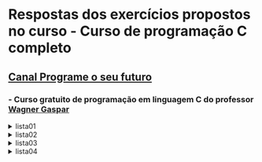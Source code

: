  # Respostas dos exercícios propostos no curso - Curso de programação C completo

## [Canal Programe o seu futuro](https://www.youtube.com/c/ProgrameseufuturoComWagnerGaspar)

### - Curso gratuito de programação em linguagem C do professor [Wagner Gaspar](https://www.youtube.com/c/ProgrameseufuturoComWagnerGaspar)

<details><summary>lista01</summary>

- Elabore um algoritmo que receba, por meio do teclado, dois valores, um para a variável “a” e um para a variável “b”. Em seguida, faça os passos que julgar necessário para que ao final, a variável “a” possua o valor que inicialmente estava em “b” e a variável “b” possua o valor que inicialmenteestava em “a”. Traduza seu algoritmo para a linguagem C e exiba os valores na tela. [Exercício](https://github.com/rmelojefferson/progChallenges/blob/main/cursoProgramacaoCprofessorWagnerGaspar/lista01/ex02.c)
- Faça um programa em C para trocar o valor de duas variáveis inteiras sem utilizar nenhuma variável auxiliar. [Exercício](https://github.com/rmelojefferson/progChallenges/blob/main/cursoProgramacaoCprofessorWagnerGaspar/lista01/ex03.c)
- Escreva um programa que leia um valor de despesa de restaurante, o valor da gorjeta (em porcentagem) e o número de pessoas para dividir a conta. Imprima o valor que cada um deve pagar. Assuma que a conta será dividida igualmente. [Exercício](https://github.com/rmelojefferson/progChallenges/blob/main/cursoProgramacaoCprofessorWagnerGaspar/lista01/ex04.c)
- Uma empresa contrata um encanador a R$ 45,00 por dia. Faça um programa que solicite o número de dias trabalhados pelo encanador e imprima a quantia líquida que deverá ser paga, sabendo que são descontados 8% para imposto de renda. [Exercício](https://github.com/rmelojefferson/progChallenges/blob/main/cursoProgramacaoCprofessorWagnerGaspar/lista01/ex05.c)
- Crie um programa em C que permita fazer a conversão cambial entre Reais e Dólares. Considere como taxa de câmbio US$1,0 = R$5,30. Leia um valor em Reais e mostre o correspondente em Dólares. [Exercício](https://github.com/rmelojefferson/progChallenges/blob/main/cursoProgramacaoCprofessorWagnerGaspar/lista01/ex06.c)
- Faça um programa para ler do teclado uma quantidade de segundos e imprimir na tela a conversão para horas, minutos e segundos.
  - Exemplo:
  - Entrada: 3672
  - Saída: 1:1:12
  - [Exercício](https://github.com/rmelojefferson/progChallenges/blob/main/cursoProgramacaoCprofessorWagnerGaspar/lista01/ex07.c)

</details>

<details><summary>lista02</summary>

- Escreva um programa em C que leia três valores e apresente qual é o maior e qual é o menor. [Exercício](https://github.com/rmelojefferson/progChallenges/blob/main/cursoProgramacaoCprofessorWagnerGaspar/lista02/ex01.c)

- Escreva um programa em C que lê 5 números inteiros, um por vez. Conte quantos destes valores são negativos e quantos são positivos. Ao final, imprima na tela a quantidade de números negativos e positivos. [Exercício](https://github.com/rmelojefferson/progChallenges/blob/main/cursoProgramacaoCprofessorWagnerGaspar/lista02/ex02.c)

- Escreva um programa em C que leia um número e informe se ele é divisível por 2, por 3 ou por 5, ou se não é divisível por nenhum deles - Acrescentado ao programa quais são os divisores para o número informado entre 2,3 e 5. [Exercício](https://github.com/rmelojefferson/progChallenges/blob/main/cursoProgramacaoCprofessorWagnerGaspar/lista02/ex03.c)

- Crie um programa em C que permita ao usuário escolher entre fazer a conversão de Real para Dólar ou de Dólar para Real. Utilize como taxa de câmbio US$1.00 igual a R$5.30. [Exercício](https://github.com/rmelojefferson/progChallenges/blob/main/cursoProgramacaoCprofessorWagnerGaspar/lista02/ex04.c)

- O IMC (Índice de massa corporal), pode ser calculado dividindo-se o peso da pessoa (em Kg) pela altura (h em metros) elevada ao quadrado (IMC = Kg/h²). Escreva um programa que leia o peso e altura de uma pessoa, calcule e mostre o IMC e a faixa em que o indivíduo se enquadra de acordo com a tabela abaixo:

  - |           IMC           |  Interpretação   |
    | :---------------------: | :--------------: |
    |     Menor que 18.5      |  Abaixo do peso  |
    | Entre 25 e menor que 30 |    Sobrepeso     |
    | Entre 30 e menor que 35 | Obesidade grau 1 |
    | Entre 35 e menor que 40 | Obesidade grau 2 |
    |   Maior ou igual a 40   | Obesidade grau 3 |

    - [Exercício](https://github.com/rmelojefferson/progChallenges/blob/main/cursoProgramacaoCprofessorWagnerGaspar/lista02/ex05.c)

- Faça um programa para ler um número inteiro e verificar se corresponde a um mês válido no calendário. Caso corresponda, escrever o nome do mês, caso contrário, escrever a mensagem ‘Mês Inválido’. [Exercício](https://github.com/rmelojefferson/progChallenges/blob/main/cursoProgramacaoCprofessorWagnerGaspar/lista02/ex06.c)

- Faça um programa que peça ao usuário um caracter e diga se é uma vogal ou não. [Exercício](https://github.com/rmelojefferson/progChallenges/blob/main/cursoProgramacaoCprofessorWagnerGaspar/lista02/ex07.c)

- Elabore um programa que, dado o número do mês, indica quantos dias têm esse mês. Utilize para isso a estrutura de seleção switch.

  - Obs.: Considere fevereiro como tendo 28 dias.
  - [Exercício](https://github.com/rmelojefferson/progChallenges/blob/main/cursoProgramacaoCprofessorWagnerGaspar/lista02/ex08.c)

- Um usuário deseja um programa onde possa escolher que tipo de média deseja calcular a partir de três notas. Faça um programa que leia as notas e o tipo da média escolhida pelo usuário e calcule a apresente a média:

  - Opções:
    - ‘a’ - Aritmética
    - ‘p’ - Ponderada (pesos: 3,3,4).
  - [Exercício](https://github.com/rmelojefferson/progChallenges/blob/main/cursoProgramacaoCprofessorWagnerGaspar/lista02/ex09.c)

- Faça um programa que, dado três valores a, b e c, verifique se eles podem ser os comprimentos dos lados de um triângulo. Caso positivo, seu programa deve informar também se o triângulo é equilátero, isósceles ou escaleno. Caso contrário, seu programa deve escrever a mensagem “Não formam um triângulo”. [Exercício](https://github.com/rmelojefferson/progChallenges/blob/main/cursoProgramacaoCprofessorWagnerGaspar/lista02/ex10.c)

</details>

<details><summary>lista03</summary>

- Elabore um programa em C para ler do teclado um valor inteiro entre 1 e 10 e apresentar a tabuada. Exemplo:

  - Entrada 7
  - Saída:
    - 7 * 1 = 7
    - 7 * 2 = 14
    - 7 * 3 = 21
    - 7 \* 4 = 28
    - 7 \* 5 = 35
    - 7 \* 6 = 42
    - 7 \* 7 = 49
    - 7 \* 8 = 56
    - 7 \* 9 = 63
    - 7 \* 10 = 70
  - [Exercício](https://github.com/rmelojefferson/progChallenges/blob/main/cursoProgramacaoCprofessorWagnerGaspar/lista03/ex01.c)

- Escreva um programa que repita a leitura de uma senha até que ela seja válida. Para cada leitura de senha incorreta informada, escrever a mensagem “Senha Invalida”. Quando a senha for informada corretamente deve ser impressa a mensagem “Acesso Permitido” e o programa deve ser encerrado. Considere que a senha correta é o valor 123456. [Exercício](https://github.com/rmelojefferson/progChallenges/blob/main/cursoProgramacaoCprofessorWagnerGaspar/lista03/ex02.c)

- Faça um programa que some os números ímpares entre 1 e 1000 e imprima a resposta. [Exercício](https://github.com/rmelojefferson/progChallenges/blob/main/cursoProgramacaoCprofessorWagnerGaspar/lista03/ex03.c)

- Faça um programa que some os números ímpares entre 1 e 1000 e imprima a resposta.

  - Restrição:
    - O bloco de repetição deve executar no máximo 500 vezes.
  - [Exercício](https://github.com/rmelojefferson/progChallenges/blob/main/cursoProgramacaoCprofessorWagnerGaspar/lista03/ex04.c)

- Faça um programa que leia as notas referentes às duas avaliações de um aluno. Calcule e imprima a média semestral. Faça com que o programa só aceite notas válidas (uma nota válida deve pertencer entre o intervalo de 0 a 10). Cada nota deve ser validada separadamente. [Exercício](https://github.com/rmelojefferson/progChallenges/blob/main/cursoProgramacaoCprofessorWagnerGaspar/lista03/ex05.c)

- Faça um programa que imprima na tela todos os múltiplos de 7 entre 1 e 9999. [Exercício](https://github.com/rmelojefferson/progChallenges/blob/main/cursoProgramacaoCprofessorWagnerGaspar/lista03/ex06.c)

- Leia um valor inteiro N. Apresente o quadrado de cada um dos valores pares, de 1 até N, inclusive N, se for o caso. [Exercício](https://github.com/rmelojefferson/progChallenges/blob/main/cursoProgramacaoCprofessorWagnerGaspar/lista03/ex07.c)

- Escreva um programa em C que funcione como uma calculadora. O programa deve apresentar um menu ao usuário da seguinte forma:

  - 1 – Somar
  - 2 – Subtrair
  - 3 – Multiplicar
  - 4 – Dividir
  - 0 – Sair 
    - Uma estrutura do tipo switch deve ser utilizada para realizar cada operação em um case. Após a escolha da operação, dois valores devem ser pedidos ao usuário para realizar a operação escolhida. Se a operação escolhida for a 4 o dividendo não pode ser zero, um novo valor deve ser solicitado. O programa deve funcionar até que o usuário escolha a opção 0 (opção de saída).
  - [Exercício](https://github.com/rmelojefferson/progChallenges/blob/main/cursoProgramacaoCprofessorWagnerGaspar/lista03/ex08.c)

- Faça um programa que calcule o valor de A, dado por: A = 1 + 2 + 3 + 4 + ... + n, onde n é um número inteiro, maior que zero informado pelo usuário. [Exercício](https://github.com/rmelojefferson/progChallenges/blob/main/cursoProgramacaoCprofessorWagnerGaspar/lista03/ex09.c)

- Você decidiu ficar rico guardando dinheiro por 30 dias consecutivos. Para tal, decidiu guardar 1 centavo no primeiro dia, 2 centavos no segundo dia, 4 centavos no terceiro dia, 8 centavos no quarto dia, e assim por diante. Faça um programa para calcular quanto você terá ao final dos 30 dias. [Exercício](https://github.com/rmelojefferson/progChallenges/blob/main/cursoProgramacaoCprofessorWagnerGaspar/lista03/ex10.c)

- Um determinado material radioativo perde metade de sua massa a cada 50 segundos. Dada a massa inicial, em gramas, faça um programa que determine o tempo necessário para que essa massa se torne menor que 0,05 gramas. [Exercício](https://github.com/rmelojefferson/progChallenges/blob/main/cursoProgramacaoCprofessorWagnerGaspar/lista03/ex11.c)

- Faça um programa que peça ao usuário um número inteiro maior que 2 e diga se o número informado é primo ou não. [Exercício](https://github.com/rmelojefferson/progChallenges/blob/main/cursoProgramacaoCprofessorWagnerGaspar/lista03/ex13.c)

- Faça um programa que calcule a média de salários de uma empresa, pedindo ao usuário a quantidade de funcionários e o salário de cada funcionário. Ao final, o programa deve imprimir a média dos salários informados, o salário mais alto e o salário mais baixo. [Exercício](https://github.com/rmelojefferson/progChallenges/blob/main/cursoProgramacaoCprofessorWagnerGaspar/lista03/ex14.c)

- Faça um programa que peça ao usuário dois números inteiros e apresente o resultado na multiplicação entre os dois números sem utilizar a operação de multiplicação. [Exercício](https://github.com/rmelojefferson/progChallenges/blob/main/cursoProgramacaoCprofessorWagnerGaspar/lista03/ex15.c)

- Faça um programa para encontrar o menor número inteiro que seja divisível por todos os números inteiros entre 1 e 10. [Exercício](https://github.com/rmelojefferson/progChallenges/blob/main/cursoProgramacaoCprofessorWagnerGaspar/lista03/ex16.c)

- Faça um programa que peça números ao usuário. Quando o usuário digitar o número 0 (zero) o programa deve imprimir na tela quantos números positivos e negativos foram digitados. [Exercício](https://github.com/rmelojefferson/progChallenges/blob/main/cursoProgramacaoCprofessorWagnerGaspar/lista03/ex17.c)

- Foi feita uma pesquisa entre os habitantes de uma região e foram coletados os dados de idade, sexo (M/F) e salário de X pessoas (x deve ser informado pelo usuário). Faça um algoritmo que informe:

  - a) a média de salário do grupo;
  - b) a maior e a menor idade do grupo;
  - c) a quantidade de mulheres com salário até R$2000,00.
  - [Exercício](https://github.com/rmelojefferson/progChallenges/blob/main/cursoProgramacaoCprofessorWagnerGaspar/lista03/ex18.c)

- Escreva um programa para ler as coordenadas (X,Y) de uma quantidade indeterminada de pontos no sistema cartesiano. Para cada ponto escrever o quadrante a que ele pertence. O algoritmo será encerrado quando pelo menos uma de duas coordenadas for NULA (nesta situação sem escrever mensagem alguma).

  - | Exemplo de entrada: | Exemplo de saída: |
    | ------------------- | ----------------- |
    | 2 2                 | primeiro          |
    | 3 -2                | quarto            |
    | -8 -1               | terceiro          |
    | -7 1                | segundo           |

    - [Exercício](https://github.com/rmelojefferson/progChallenges/blob/main/cursoProgramacaoCprofessorWagnerGaspar/lista03/ex19.c)

- Uma rainha requisitou os serviços de um monge e disse-lhe que pagaria qualquer preço. O monge, necessitando de alimentos, indagou à rainha sobre o pagamento, se poderia ser feito com grãos de trigo dispostos em um tabuleiro de xadrez (que possui 64 casas), de tal forma que o primeiro quadro deveria conter apenas um grão e os quadros subsequentes, o dobro do quadro anterior. Crie um programa para calcular o total de grãos de trigo que o monge recebeu. [Exercício](https://github.com/rmelojefferson/progChallenges/blob/main/cursoProgramacaoCprofessorWagnerGaspar/lista03/ex20.c)

- Escreva um programa que gere a saída abaixo (10 linhas, 20 * por linha).

  - Restrições:
    - A instrução “printf” pode ser utilizada no máximo 2 vezes;
    - O \n para saltar linha pode ser utilizado no máximo 1 vez.
    - [Exercício](https://github.com/rmelojefferson/progChallenges/blob/main/cursoProgramacaoCprofessorWagnerGaspar/lista03/ex21.c)

- Chico tem 1,50 metro e cresce 2 centímetros por ano, enquanto Zé tem 1,10 metro e cresce 3 centímetros por ano. Construa um programa que calcule e imprima quantos anos serão necessários para que Zé seja maior que Chico. [Exercício](https://github.com/rmelojefferson/progChallenges/blob/main/cursoProgramacaoCprofessorWagnerGaspar/lista03/ex22.c)

- Escreva um programa que gere a saída abaixo.

  - Restrições:
    - A instrução “printf” pode ser utilizada no máximo 2 vezes;
    - O \n para saltar linha pode ser utilizado no máximo 2 vezes.
    - @
    - @@
    - @@@
    - @@@@
    - @@@@@
    - [Exercício](https://github.com/rmelojefferson/progChallenges/blob/main/cursoProgramacaoCprofessorWagnerGaspar/lista03/ex23.c)

- Você deve fazer um programa que apresente a sequência conforme o exemplo abaixo.

  | I=1  | J=7  |
  | ---- | ---- |
  | I=1  | J=6  |
  | I=1  | J=5  |
  | I=3  | J=9  |
  | I=3  | J=8  |
  | I=3  | J=7  |
  | I=5  | J=11 |
  | I=5  | J=10 |
  | I=5  | J=9  |
  | ...  | ...  |
  | I=9  | J=15 |
  | I=9  | J=14 |
  | i=9  | J=13 |

  - [Exercício](https://github.com/rmelojefferson/progChallenges/blob/main/cursoProgramacaoCprofessorWagnerGaspar/lista03/ex24.c)

- Escreva um programa que leia dois valores X e Y. A seguir, mostre uma sequência de 1 até Y, passando para a próxima linha a cada X números.

  - Exemplo de entrada:
  - 3 99
  - Exemplo de saída:
  - 01 02 03
  - 04 05 06
  - 07 08 09
  - 10 11 12
  - ...
  - 97 98 99
  - [Exercício](https://github.com/rmelojefferson/progChallenges/blob/main/cursoProgramacaoCprofessorWagnerGaspar/lista03/ex25.c)

- Escreva um programa para ler as notas da primeira e da segunda avaliação de um aluno. Calcule e imprima a média semestral. O programa deverá aceitar apenas notas válidas no intervalo [0,10]. Cada nota deve ser validada separadamente. Ao final, deve ser impressa a mensagem “novo calculo? (1-sim 2-nao)”, solicitando ao usuário que informe um código (1 ou 2), indicando se ele deseja ou não executar o programa novamente. Se for informado o código 1, deve ser repetida a execução de todo o programa para permitir um novo cálculo, se for informado o código 2 o programa deve ser encerrado. [Exercício](https://github.com/rmelojefferson/progChallenges/blob/main/cursoProgramacaoCprofessorWagnerGaspar/lista03/ex26.c)

</details>

<details><summary>lista04</summary>

- Faça um programa que preencha um vetor de inteiros de tamanho 10 pedindo valores ao usuário. Em seguida, calcule e salve num segundo vetor o quadrado de cada elemento do primeiro vetor. Por fim, imprima os dois vetores. [Exercício](https://github.com/rmelojefferson/progChallenges/blob/main/cursoProgramacaoCprofessorWagnerGaspar/lista04/ex01.c)
- Faça um programa que some o conteúdo de dois vetores de tamanho 25 e armazene o resultado em um terceiro vetor. Imprima os três vetores na tela. [Exercício](https://github.com/rmelojefferson/progChallenges/blob/main/cursoProgramacaoCprofessorWagnerGaspar/lista04/ex02.c)
- Escrever um programa que lê um vetor N de tamanho 20 e o imprime na tela. Em seguida, troque o 1ª elemento com o último, o 2ª com o penúltimo, ... até o 10ª com o 11ª. Imprima o vetor N modificado. [Exercício](https://github.com/rmelojefferson/progChallenges/blob/main/cursoProgramacaoCprofessorWagnerGaspar/lista04/ex03.c)
- Uma pequena loja de artesanato possui apenas um vendedor e comercializa 10 tipos de objetos diferentes. O vendedor recebe um salário de R$1100,00 acrescido de 5% do valor total de suas vendas. O valor unitário dos objetos deve ser informado e armazenado em um vetor; a quantidade vendida de cada objeto deve ficar em outro vetor, mas na mesma posição. Crie um programa que receba os preços e as quantidades vendidas, armazenando-os em seus respectivos vetores. Depois,determine e mostre:
  - a) A quantidade vendida, valor unitário e valor total de cada objeto. Ao final, deverão ser mostrados o valor total das vendas e o valor da comissão que será paga ao vendedor.
  - b) O valor do objeto mais vendido e sua posição no vetor (em caso de empates mostre todos empatados).
  - [Exercício](https://github.com/rmelojefferson/progChallenges/blob/main/cursoProgramacaoCprofessorWagnerGaspar/lista04/ex04.c)
- Faça um programa que receba a temperatura média de cada mês do ano, armazenando-as em um vetor. Ao final, mostre a maior e a menor temperatura do ano e em que mês ocorreram (mostrar o mês por extenso: janeiro, fevereiro ...). Desconsidere empates. [Exercício](https://github.com/rmelojefferson/progChallenges/blob/main/cursoProgramacaoCprofessorWagnerGaspar/lista04/ex05.c)
- Faça um programa que leia 10 números reais e os armazene em um vetor. Em seguida, leia um código inteiro e faça uma das ações abaixo:
  - 0 – finaliza o programa;
  - 1 – imprime o vetor na ordem do início ao fim;
  - 2 – imprime o vetor na ordem inversa (do fim para o início).
  - O programa deve funcionar até que o usuário digite 0 para finalizar.
  - [Exercício](https://github.com/rmelojefferson/progChallenges/blob/main/cursoProgramacaoCprofessorWagnerGaspar/lista04/ex06.c)
- Faça um programa para ordenar um vetor com 100 números inteiros. Imprima o vetor antes e após a ordenação. [Exercício](https://github.com/rmelojefferson/progChallenges/blob/main/cursoProgramacaoCprofessorWagnerGaspar/lista04/ex07.c)
- Faça um programa que calcule e imprima a soma de todos os elementos de uma matriz 5 x 7. [Exercício](https://github.com/rmelojefferson/progChallenges/blob/main/cursoProgramacaoCprofessorWagnerGaspar/lista04/ex08.c)
- Crie um programa que preencha uma matriz 5x10 com números inteiros. Em seguida faça:

  - a) some cada uma das linhas armazenando o resultado em um vetor;
  - b) some cada uma das colunas armazenando o resultado em um vetor;
  - c) Imprima os dois vetores identificando qual é a soma das linhas e qual é a soma das colunas.
  - [Exercício](https://github.com/rmelojefferson/progChallenges/blob/main/cursoProgramacaoCprofessorWagnerGaspar/lista04/ex09.c)

- Dadas duas matrizes A e B 3 x 3, faça um programa para calcular a soma das matrizes e salvar em uma matriz C. Imprima as três matrizes. [Exercício](https://github.com/rmelojefferson/progChallenges/blob/main/cursoProgramacaoCprofessorWagnerGaspar/lista04/ex10.c)
- Faça um programa que imprima na tela a diagonal principal de uma matriz 5 x 5. [Exercício](https://github.com/rmelojefferson/progChallenges/blob/main/cursoProgramacaoCprofessorWagnerGaspar/lista04/ex11.c)
- Faça um programa que imprima na tela a diagonal secundária de uma matriz 7 x 7. [Exercício](https://github.com/rmelojefferson/progChallenges/blob/main/cursoProgramacaoCprofessorWagnerGaspar/lista04/ex12.c)
- Faça um programa para calcular a transposta de uma matriz 5 x 4. Imprima as duas matrizes na tela

  - 1 | 5		1 | 7 | 8
  - 7 | 3		5 | 3 | 2
  - 8 | 2
  - [Exercício](https://github.com/rmelojefferson/progChallenges/blob/main/cursoProgramacaoCprofessorWagnerGaspar/lista04/ex13.c)

- Faça um programa que imprima na tela apenas os valores abaixo da diagonal principal de uma matriz 4 x 4. [Exercício](https://github.com/rmelojefferson/progChallenges/blob/main/cursoProgramacaoCprofessorWagnerGaspar/lista04/ex14.c)
- Dada uma matriz 4 x 4 faça um programa que diga se ela é um Quadrado Mágico ou não. [Exercício](https://github.com/rmelojefferson/progChallenges/blob/main/cursoProgramacaoCprofessorWagnerGaspar/lista04/ex15.c)
- Faça um programa para jogar o jogo da velha. Ao final imprima o resultado do jogo e pergunte se deseja jogar novamente. [Exercício](https://github.com/rmelojefferson/progChallenges/blob/main/cursoProgramacaoCprofessorWagnerGaspar/lista04/ex16.c)

</details>
